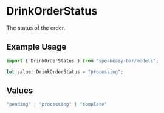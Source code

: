 # DrinkOrderStatus

The status of the order.

## Example Usage

```typescript
import { DrinkOrderStatus } from "speakeasy-bar/models";

let value: DrinkOrderStatus = "processing";
```

## Values

```typescript
"pending" | "processing" | "complete"
```